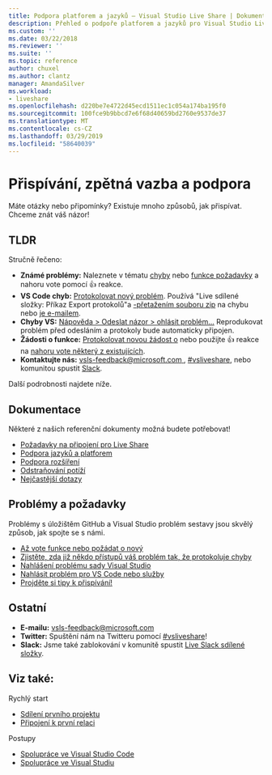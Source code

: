 ```yaml
---
title: Podpora platforem a jazyků – Visual Studio Live Share | Dokumentace Microsoftu
description: Přehled o podpoře platforem a jazyků pro Visual Studio Live share.
ms.custom: ''
ms.date: 03/22/2018
ms.reviewer: ''
ms.suite: ''
ms.topic: reference
author: chuxel
ms.author: clantz
manager: AmandaSilver
ms.workload:
- liveshare
ms.openlocfilehash: d220be7e4722d45ecd1511ec1c054a174ba195f0
ms.sourcegitcommit: 100fce9b9bbcd7e6f68d40659bd2760e9537de37
ms.translationtype: MT
ms.contentlocale: cs-CZ
ms.lasthandoff: 03/29/2019
ms.locfileid: "58640039"
---
```

<!--
Copyright © Microsoft Corporation
All rights reserved.
Creative Commons Attribution 4.0 License (International): https://creativecommons.org/licenses/by/4.0/legalcode
-->

# <a name="contributing-feedback-and-support"></a>Přispívání, zpětná vazba a podpora

Máte otázky nebo připomínky? Existuje mnoho způsobů, jak přispívat. Chceme znát váš názor!

## <a name="tldr"></a>TLDR

Stručně řečeno:

- **Známé problémy:** Naleznete v tématu [chyby](https://aka.ms/vsls-bugs) nebo [funkce požadavky](https://aka.ms/vsls-feature-requests) a nahoru vote pomocí 👍 reakce.
- **VS Code chyb:** [Protokolovat nový problém](https://aka.ms/vsls-new-issue). Používá "Live sdílené složky: Příkaz Export protokolů"a [-přetažením souboru zip](https://help.github.com/articles/file-attachments-on-issues-and-pull-requests/) na chybu nebo [je e-mailem](mailto:vsls-feedback@microsoft.com).
- **Chyby VS:** [Nápověda > Odeslat názor > ohlásit problém...](https://docs.microsoft.com/en-us/visualstudio/ide/how-to-report-a-problem-with-visual-studio-2017) Reprodukovat problém před odesláním a protokoly bude automaticky připojen.
- **Žádosti o funkce:** [Protokolovat novou žádost o](https://aka.ms/vsls-new-issue) nebo použijte 👍 reakce na [nahoru vote některý z existujících](https://aka.ms/vsls-feature-requests).
- **Kontaktujte nás:** [ vsls-feedback@microsoft.com ](mailto:vsls-feedback@microsoft.com), [#vsliveshare](https://aka.ms/vsls-twitter), nebo komunitou spustit [Slack](https://aka.ms/vsls-slack).

Další podrobnosti najdete níže.

## <a name="documentation"></a>Dokumentace

Některé z našich referenční dokumenty možná budete potřebovat!

- [Požadavky na připojení pro Live Share](reference/connectivity.md)
- [Podpora jazyků a platforem](reference/platform-support.md)
- [Podpora rozšíření](reference/extensions.md)
- [Odstraňování potíží](troubleshooting.md)
- [Nejčastější dotazy](faq.md)

## <a name="issues-and-requests"></a>Problémy a požadavky

Problémy s úložištěm GitHub a Visual Studio problém sestavy jsou skvělý způsob, jak spojte se s námi.

- [Až vote funkce nebo požádat o nový](https://aka.ms/vsls-feature-requests)
- [Zjistěte, zda již někdo přístupů váš problém tak, že protokoluje chyby](https://aka.ms/vsls-bugs)
- [Nahlášení problému sady Visual Studio](https://aka.ms/vsls-vsproblem)
- [Nahlásit problém pro VS Code nebo služby](https://aka.ms/vsls-vscodeproblem)
- [Projděte si tipy k přispívání!](https://aka.ms/vsls-problemtips)

## <a name="other"></a>Ostatní

- **E-mailu:** [vsls-feedback@microsoft.com](mailto:vsls-feedback@microsoft.com)
- **Twitter:** Spuštění nám na Twitteru pomocí [#vsliveshare](https://aka.ms/vsls-twitter)!
- **Slack:** Jsme také zablokování v komunitě spustit [Live Slack sdílené složky](https://aka.ms/vsls-slack).

## <a name="see-also"></a>Viz také:

Rychlý start

- [Sdílení prvního projektu](quickstart/share.md)
- [Připojení k první relaci](quickstart/join.md)

Postupy

- [Spolupráce ve Visual Studio Code](use/vscode.md)
- [Spolupráce ve Visual Studiu](use/vs.md)
